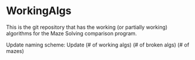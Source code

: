# WorkingAlgs
This is the git repository that has the working (or partially working) algorithms for the Maze Solving comparison program.

Update naming scheme:
Update (# of working algs) (# of broken algs) (# of mazes)
